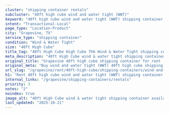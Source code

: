 ```yaml
---
cluster: "shipping container rentals"
subcluster: "40ft high cube wind and water tight (WWT)"
keyword: "40ft high cube wind and water tight (WWT) shipping container for rent Grapevine, TX"
intent: "Transactional-Local"
page_type: "Location-Product"
city: "Grapevine, TX"
service_type: "shipping container"
condition: "Wind & Water Tight"
size: "40ft High Cube"
title_tag: "40ft High Cube High Cube 7hb Wind & Water Tight shipping container Sales in Grapevine | LC Container"
meta_description: "40ft High Cube wind & water tight shipping container sales in Grapevine. High cube containers with extra height. Fast delivery, competitive pricing. Serving shipping containers area. Quote ID: O5B. Call (214) 524-4168 for your free quote today."
original_title: "Grapevine 40ft high cube shipping container for rent | LC"
original_meta: "Buy wind and water tight (WWT) 40ft high cube shipping container rent with local delivery in Grapevine, TX. LC Container — local Since 2003. Request a fast quote today."
url_slug: "/grapevine/rent/40ft-high-cube/shipping-containers/wind-and-water-tight-wwt"
h1: "Rent 40ft high cube wind and water tight (WWT) shipping container in Grapevine"
internal_links: "/grapevine/shipping-containers/rentals"
priority: 3
notes: "2"
noindex: true
image_alt: "40ft High Cube wind & water tight shipping container available for delivery in Grapevine"
last_updated: "2025-10-21"
---
```


<!-- TODO: Add unique city/inventory copy, images, and internal links here. -->
